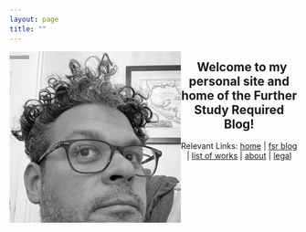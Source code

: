 ```yaml
---
layout: page
title: ""
---
```

<img align="left" src="assets/images/profile.jpg" alt="My Image" width = "300"> 
<h2 align="center">&nbsp;&nbsp;Welcome to my personal site and home of the Further Study Required Blog! </h2>

<center>

  Relevant Links: <a href="https://dmartinezphd.github.io/">home</a> | <a href="https://dmartinezphd.github.io/blog">fsr blog</a> | <a href="https://dmartinezphd.github.io/listofworks">list of works</a> | <a href="https://dmartinezphd.github.io/about">about</a> | <a href="https://dmartinezphd.github.io/legal">legal</a>

</center>
